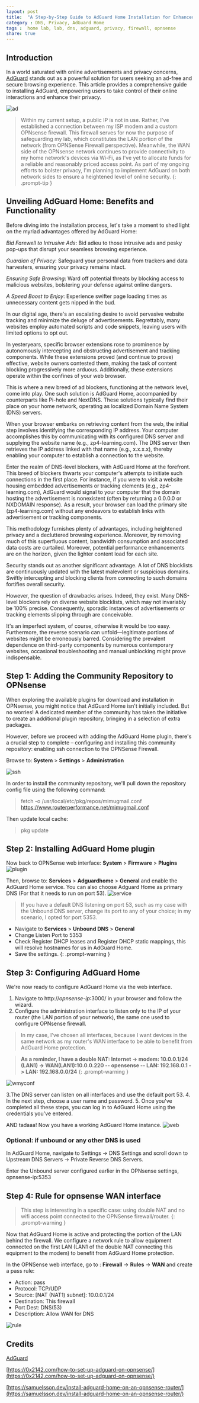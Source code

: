 ```yaml
---
layout: post
title:  "A Step-by-Step Guide to AdGuard Home Installation for Enhanced Browsing Privacy"
category : DNS, Privacy, AdGuard Home
tags :  home lab, lab, dns, adguard, privacy, firewall, opnsense
share: true 
---
```



## Introduction
In a world saturated with online advertisements and privacy concerns, [AdGuard](https://adguard.com/en/blog/adguard-home-on-public-server.html) stands out as a powerful solution for users seeking an ad-free and secure browsing experience. 
This article provides a comprehensive guide to installing AdGuard, empowering users to take control of their online interactions and enhance their privacy.

![ad](/assets/img/adguard/adguard.png)

> Within my current setup, a public IP is not in use. Rather, I've established a connection between my ISP modem and a custom OPNsense firewall. 
This firewall serves for now the purpose of safeguarding my lab, which constitutes the LAN portion of the network (from OPNSense Firewall perspective).
Meanwhile, the WAN side of the OPNsense network continues to provide connectivity to my home network's devices via Wi-Fi, as I've yet to allocate funds for a reliable and reasonably priced access point.
As part of my ongoing efforts to bolster privacy, I'm planning to implement AdGuard on both network sides to ensure a heightened level of online security.
{: .prompt-tip }

## Unveiling AdGuard Home: Benefits and Functionality

Before diving into the installation process, let's take a moment to shed light on the myriad advantages offered by AdGuard Home:

*Bid Farewell to Intrusive Ads*: Bid adieu to those intrusive ads and pesky pop-ups that disrupt your seamless browsing experience.

*Guardian of Privacy*: Safeguard your personal data from trackers and data harvesters, ensuring your privacy remains intact.

*Ensuring Safe Browsing*: Ward off potential threats by blocking access to malicious websites, bolstering your defense against online dangers.

*A Speed Boost to Enjoy*: Experience swifter page loading times as unnecessary content gets nipped in the bud.

In our digital age, there's an escalating desire to avoid pervasive website tracking and minimize the deluge of advertisements. 
Regrettably, many websites employ automated scripts and code snippets, leaving users with limited options to opt out.

In yesteryears, specific browser extensions rose to prominence by autonomously intercepting and obstructing advertisement and tracking components. 
While these extensions proved (and continue to prove) effective, website owners contested them, making the task of content blocking progressively more arduous. 
Additionally, these extensions operate within the confines of your web browser.

This is where a new breed of ad blockers, functioning at the network level, come into play. 
One such solution is AdGuard Home, accompanied by counterparts like Pi-hole and NextDNS. 
These solutions typically find their place on your home network, operating as localized Domain Name System (DNS) servers.

When your browser embarks on retrieving content from the web, the initial step involves identifying the corresponding IP address. 
Your computer accomplishes this by communicating with its configured DNS server and supplying the website name (e.g., zp4-learning.com). 
The DNS server then retrieves the IP address linked with that name (e.g., x.x.x.x), thereby enabling your computer to establish a connection to the website.

Enter the realm of DNS-level blockers, with AdGuard Home at the forefront. 
This breed of blockers thwarts your computer's attempts to initiate such connections in the first place. 
For instance, if you were to visit a website housing embedded advertisements or tracking elements (e.g., zp4-learning.com), AdGuard would signal to your computer that the domain hosting the advertisement is nonexistent (often by returning a 0.0.0.0 or NXDOMAIN response).
As a result, your browser can load the primary site (zp4-learning.com) without any endeavors to establish links with advertisement or tracking components.

This methodology furnishes plenty of advantages, including heightened privacy and a decluttered browsing experience. 
Moreover, by removing much of this superfluous content, bandwidth consumption and associated data costs are curtailed. 
Moreover, potential performance enhancements are on the horizon, given the lighter content load for each site.

Security stands out as another significant advantage. A lot of DNS blocklists are continuously updated with the latest malevolent or suspicious domains.
Swiftly intercepting and blocking clients from connecting to such domains fortifies overall security.

However, the question of drawbacks arises. Indeed, they exist. Many DNS-level blockers rely on diverse website blocklists, which may not invariably be 100% precise. 
Consequently, sporadic instances of advertisements or tracking elements slipping through are conceivable. 

It's an imperfect system, of course, otherwise it would be too easy.
Furthermore, the reverse scenario can unfold—legitimate portions of websites might be erroneously barred. Considering the prevalent dependence on third-party components by numerous contemporary websites, occasional troubleshooting and manual unblocking might prove indispensable.


## Step 1: Adding the Community Repository to OPNsense
When exploring the available plugins for download and installation in OPNsense, you might notice that AdGuard Home isn't initially included. 
But no worries! A dedicated member of the community has taken the initiative to create an additional plugin repository, bringing in a selection of extra packages.

However, before we proceed with adding the AdGuard Home plugin, there's a crucial step to complete – configuring and installing this community repository: enabling ssh connection to the OPNSense Firewall.

Browse to: **System** > **Settings** > **Administration**

![ssh](/assets/img/adguard/ssh.png)
 
In order to install the community repository, we'll pull down the repository config file using the following command:
> fetch -o /usr/local/etc/pkg/repos/mimugmail.conf https://www.routerperformance.net/mimugmail.conf

Then update local cache:
> pkg update

## Step 2: Installing AdGuard Home plugin

Now back to OPNSense web interface: **System** > **Firmware** > **Plugins**
![plugin](/assets/img/adguard/adguard-install.png)

Then, browse to: **Services** > **Adguardhome** > **General** and enable the AdGuard Home service. You can also choose Adguard Home as primary DNS (For that it needs to run on port 53). 
![service](/assets/img/adguard/service-enable.png)

> If you have a default DNS listening on port 53, such as my case with the Unbound DNS server, change its port to any of your choice; in my scenario, I opted for port 5353.
- Navigate to **Services** > **Unbound DNS** > **General**
- Change Listen Port to 5353
- Check Register DHCP leases and Register DHCP static mappings, this will resolve hostnames for us in AdGuard Home.
- Save the settings.
{: .prompt-warning }


## Step 3: Configuring AdGuard Home 

We're now ready to configure AdGuard Home via the web interface.
1. Navigate to http://*opnsense-ip*:3000/ in your browser and follow the wizard.
2. Configure the administration interface to listen only to the IP of your router (the LAN portion of your network), the same one used to configure OPNsense firewall.
  > In my case, I've chosen all interfaces, because I want devices in the same network as my router's WAN interface to be able to benefit from AdGuard Home protection.
  
  > **As a reminder, I have a double NAT: Internet -> modem: 10.0.0.1/24 (LAN1) -> WAN(LAN1):10.0.0.220 -- opensense -- LAN: 192.168.0.1 -> LAN: 192.168.0.0/24**
{: .prompt-warning } 

![wmyconf](/assets/img/adguard/myconf.png)

3.The DNS server can listen on all interfaces and use the default port 53.
4. In the next step, choose a user name and password.
5. Once you've completed all these steps, you can log in to AdGuard Home using the credentials you've entered.

AND tadaaa! Now you have a working AdGuard Home instance.
![web](/assets/img/adguard/web.png)

### Optional: if unbound or any other DNS is used
In AdGuard Home, navigate to Settings -> DNS Settings and scroll down to Upstream DNS Servers -> Private Reverse DNS Servers.

Enter the Unbound server configured earlier in the OPNsense settings, opnsense-ip:5353

## Step 4: Rule for opnsense WAN interface
> This step is interesting in a specific case: using double NAT and no wifi access point connected to the OPNSense firewall/router.
{: .prompt-warning }

Now that AdGuard Home is active and protecting the portion of the LAN behind the firewall.
We configure a network rule to allow equipment connected on the first LAN (LAN1 of the double NAT connecting this equipment to the modem) to benefit from AdGuard Home protection.

In the OPNSense web interface, go to : **Firewall** -> **Rules** -> **WAN** and create a pass rule:

- Action: pass
- Protocol: TCP/UDP
- Source: \[NAT (NAT1) subnet\]: 10.0.0.1/24
- Destination: This firewall
- Port Dest: DNS(53)
- Description: Allow WAN for DNS

![rule](/assets/img/adguard/rule.png)

## Credits
[AdGuard](https://adguard.com/en/blog/adguard-home-on-public-server.html)

[https://0x2142.com/how-to-set-up-adguard-on-opnsense/](https://0x2142.com/how-to-set-up-adguard-on-opnsense/)

[https://samuelsson.dev/install-adguard-home-on-an-opnsense-router/](https://samuelsson.dev/install-adguard-home-on-an-opnsense-router/)
